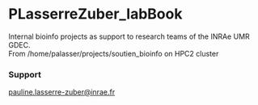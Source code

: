 # PLasserreZuber_labBook  

Internal bioinfo projects as support to research teams of the INRAe UMR GDEC.  
From /home/palasser/projects/soutien_bioinfo on HPC2 cluster  


### Support  
pauline.lasserre-zuber@inrae.fr